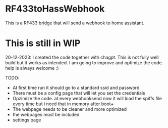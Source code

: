# RF433toHassWebhook
This is a RF433 bridge that will send a webhook to home assistant.


<h1>This is still in WIP</h1>

20-12-2023:
I created the code together with chagpt. This is not fully well build but it works as intended.
I am going to improve and optimize the code. help is always welcome :)

TODO:
- At first time run it should go to a standard ssid and password.
- There must be a config page that will let you set the credentials
- Opzimize the code. at every webhooksend now it will load the spiffs file every time but i need that in memory after boot+
- The webpage needs to be cleaner and more optimized
- the webpages must be included
- settings page
